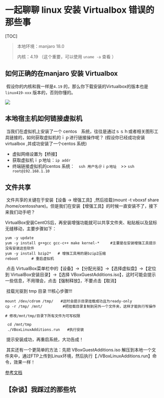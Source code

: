 # 一起聊聊 linux 安装 Virtualbox 错误的那些事

[TOC]

> 本地环境：manjaro 18.0 
>
> 内核：4.19 （这个重要，可以使用 `uname -a` 查看 ）

## 如何正确的在manjaro 安装 Virtualbox

​	假设你的内核和我一样是`4.19` 的，那么你下载安装的Virtualbox的版本也是　`linux419-xxx` 版本的，否则你懂的。

![](/home/orangbus/Tool/images/virtualbox.png)

## 本地宿主机如何链接虚拟机

​	当我们在虚拟机上安装了一个 centos　系统，往往是通过ｓｓｈ或者相关图形工具链接的，如何获取虚拟机的ｉｐ进行链接操作呢？ (假设你已经成功安装virtualbox ,并成功安装了一个centos 系统)

- 虚拟网络设置为【桥接】
- 获取虚拟机ｉｐ地址：`ip addr`
- 终端链接虚拟机的centos 系统：　`ssh 用户名＠ｉｐ地址`　>> `ssh root@192.168.1.10`



## 文件共享

​	文件共享的关键在于安装【设备 -> 增强工具】,然后挂载(mount -t vboxsf share /home/centosshare)。但是我们在安装【增强工具】的时候一直安装不了，接下来我们动手吧？

VirtualBox安装CentOS后，再安装增强功能就可以共享文件夹、粘贴板以及鼠标无缝移动，主要步骤如下：

```
yum -y update
yum -y install g++gcc gcc-c++ make kernel-* 	#主要是在安装增强工具提示没有安装这些软件
yum -y install bzip2* 	# 增强工具用的是bzip2压缩
reboot  	# 重启虚拟机

```

​	点击 VirtualBox菜单栏中的【设备】->【分配光驱】->【选择虚拟盘】->【定位到 VirtualBox安装目录】->【选择 VBoxGuestAdditions.iso】，这时可能会提示一些信息，不用理会，点击【强制释放】，不要点击【取消】

​	挂载光驱到 tmp 目录 !!!核心步骤!!!

```
mount /dev/cdrom /tmp/　　#这时会提示目录挂载成功且为ready-only
cp -r /tmp/ /mnt/　　　　　 #把挂载目录复制到另外一个文件夹，这样才能执行写操作

# 修改/mnt/tmp/目录下所有文件为可写权限

 cd /mnt/tmp
 ./VBoxLinuxAdditions.run　　#执行安装
```

​	提示安装成功，再重启系统，大功告成！

​	其实还有一个更简单的方法：先把 VBoxGuestAdditions.iso 解压到本地一个文件夹中，通过FTP上传到Linux环境，然后执行【./VBoxLinuxAdditions.run】命令，效果一样！

 [参考文档](https://www.jb51.net/article/132206.htm) 

## 【杂谈】我踩过的那些坑





